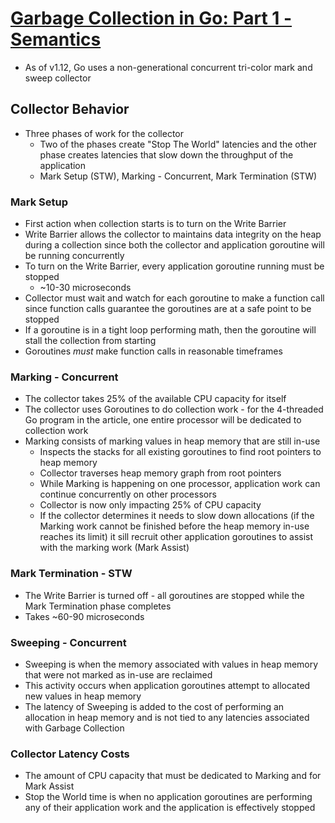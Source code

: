 # [Garbage Collection in Go: Part 1 - Semantics](https://www.ardanlabs.com/blog/2018/12/garbage-collection-in-go-part1-semantics.html)

* As of v1.12, Go uses a non-generational concurrent tri-color mark and sweep collector

## Collector Behavior

* Three phases of work for the collector
  * Two of the phases create "Stop The World" latencies and the other phase creates latencies that slow down the throughput of the application
  * Mark Setup (STW), Marking - Concurrent, Mark Termination (STW)

### Mark Setup

* First action when collection starts is to turn on the Write Barrier
* Write Barrier allows the collector to maintains data integrity on the heap during a collection since both the collector and application goroutine will be running concurrently
* To turn on the Write Barrier, every application goroutine running must be stopped
  * ~10-30 microseconds
* Collector must wait and watch for each goroutine to make a function call since function calls guarantee the goroutines are at a safe point to be stopped
* If a goroutine is in a tight loop performing math, then the goroutine will stall the collection from starting
* Goroutines *must* make function calls in reasonable timeframes

### Marking - Concurrent

* The collector takes 25% of the available CPU capacity for itself
* The collector uses Goroutines to do collection work - for the 4-threaded Go program in the article, one entire processor will be dedicated to collection work
* Marking consists of marking values in heap memory that are still in-use
  * Inspects the stacks for all existing goroutines to find root pointers to heap memory
  * Collector traverses heap memory graph from root pointers
  * While Marking is happening on one processor, application work can continue concurrently on other processors
  * Collector is now only impacting 25% of CPU capacity
  * If the collector determines it needs to slow down allocations (if the Marking work cannot be finished before the heap memory in-use reaches its limit) it sill recruit other application goroutines to assist with the marking work (Mark Assist)

### Mark Termination - STW

* The Write Barrier is turned off - all goroutines are stopped while the Mark Termination phase completes
* Takes ~60-90 microseconds

### Sweeping - Concurrent

* Sweeping is when the memory associated with values in heap memory that were not marked as in-use are reclaimed
* This activity occurs when application goroutines attempt to allocated new values in heap memory
* The latency of Sweeping is added to the cost of performing an allocation in heap memory and is not tied to any latencies associated with Garbage Collection

### Collector Latency Costs

* The amount of CPU capacity that must be dedicated to Marking and for Mark Assist
* Stop the World time is when no application goroutines are performing any of their application work and the application is effectively stopped
